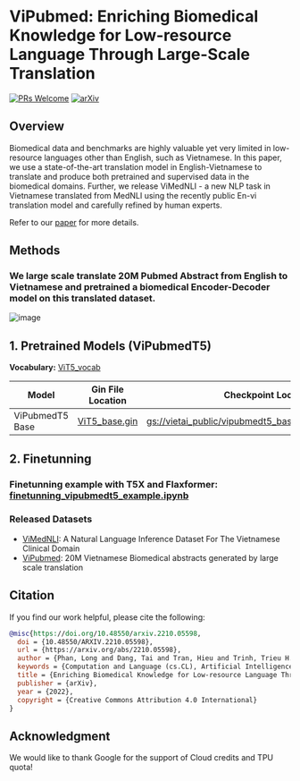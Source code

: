 # ViPubmed: Enriching Biomedical Knowledge for Low-resource Language Through Large-Scale Translation
[![PRs Welcome](https://img.shields.io/badge/PRs-welcome-green.svg?style=flat-square)](http://makeapullrequest.com)
[![arXiv](https://img.shields.io/badge/arXiv-2203.15827-b31b1b.svg)](https://arxiv.org/abs/2203.15827)


## Overview
Biomedical data and benchmarks are highly valuable yet very limited in low-resource languages other than English, such as Vietnamese. In this paper, we use a state-of-the-art translation model in English-Vietnamese to translate and produce both pretrained and supervised data in the biomedical domains. Further, we release ViMedNLI - a new NLP task in Vietnamese translated from MedNLI using the recently public En-vi translation model and carefully refined by human experts.

Refer to our [paper](https://arxiv.org/pdf/2210.05598.pdf) for more details.

## Methods
### We large scale translate 20M Pubmed Abstract from English to Vietnamese and pretrained a biomedical Encoder-Decoder model on this translated dataset.
![image](https://user-images.githubusercontent.com/44376091/216741921-d3e64cf5-56d7-423b-a7ba-83f220dbf90b.png)

## 1. Pretrained Models (ViPubmedT5)
**Vocabulary:**
[ViT5_vocab](https://storage.googleapis.com/vietai_public/viT5/viT5_base_1024/spiece.model)

Model        | Gin File Location                                                                  | Checkpoint Location| Domain| Pretraining Corpus	
------------ | ---------------------------------------------------------------------------------- | -------------------| -------------------| -------------------
ViPubmedT5 Base | [ViT5_base.gin](https://github.com/justinphan3110/ViPubmed/blob/main/configs/t5/vit5_base.gin) | [gs://vietai_public/vipubmedt5_base/checkpoint_1500000](https://console.cloud.google.com/storage/browser/vietai_public/vipubmedt5_base) | Biomedical | [Translated ViPubmed](https://huggingface.co/datasets/VietAI/vi_pubmed)


## 2. Finetunning
### Finetunning example with T5X and Flaxformer:  [finetunning_vipubmedt5_example.ipynb](https://github.com/justinphan3110/ViPubmed/blob/main/example/finetunning_vipubmedt5_example.ipynb)


### Released Datasets
- [ViMedNLI](https://github.com/justinphan3110/ViPubmed/tree/main/data/vi_mednli): A Natural Language Inference Dataset For The Vietnamese Clinical Domain
- [ViPubmed](https://huggingface.co/datasets/VietAI/vi_pubmed): 20M Vietnamese Biomedical abstracts generated by large scale translation

## Citation
If you find our work helpful, please cite the following:

```bib
@misc{https://doi.org/10.48550/arxiv.2210.05598,
  doi = {10.48550/ARXIV.2210.05598},
  url = {https://arxiv.org/abs/2210.05598},
  author = {Phan, Long and Dang, Tai and Tran, Hieu and Trinh, Trieu H. and Phan, Vy and Chau, Lam D. and Luong, Minh-Thang},
  keywords = {Computation and Language (cs.CL), Artificial Intelligence (cs.AI), FOS: Computer and information sciences, FOS: Computer and information sciences},
  title = {Enriching Biomedical Knowledge for Low-resource Language Through Large-Scale Translation},
  publisher = {arXiv},
  year = {2022},
  copyright = {Creative Commons Attribution 4.0 International}
}
```

## Acknowledgment
We would like to thank Google for the support of Cloud credits and TPU quota!






